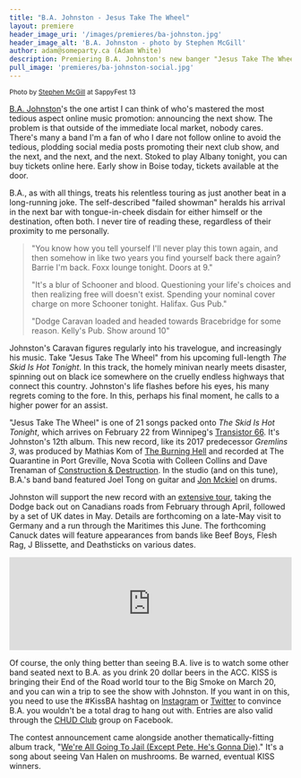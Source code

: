```yaml
---
title: "B.A. Johnston - Jesus Take The Wheel"
layout: premiere
header_image_uri: '/images/premieres/ba-johnston.jpg'
header_image_alt: 'B.A. Johnston - photo by Stephen McGill'
author: adam@someparty.ca (Adam White)
description: Premiering B.A. Johnston's new banger "Jesus Take The Wheel" from The Skid Is Hot Tonight
pull_image: 'premieres/ba-johnston-social.jpg'
---
```


<small>Photo by [Stephen McGill](https://www.flickr.com/photos/smcgillphotography) at SappyFest 13</small>

[B.A. Johnston](http://www.bajohnston.ca/)'s the one artist I can think of who's mastered the most tedious aspect online music promotion: announcing the next show. The problem is that outside of the immediate local market, nobody cares. There's many a band I'm a fan of who I dare not follow online to avoid the tedious, plodding social media posts promoting their next club show, and the next, and the next, and the next. Stoked to play Albany tonight, you can buy tickets online here. Early show in Boise today, tickets available at the door.

B.A., as with all things, treats his relentless touring as just another beat in a long-running joke. The self-described "failed showman" heralds his arrival in the next bar with tongue-in-cheek disdain for either himself or the destination, often both. I never tire of reading these, regardless of their proximity to me personally.

> "You know how you tell yourself I'll never play this town again, and then somehow in like two years you find yourself back there again? Barrie I'm back. Foxx lounge tonight. Doors at 9."
>
> "It's a blur of Schooner and blood. Questioning your life's choices and then realizing free will doesn't exist. Spending your nominal cover charge on more Schooner tonight. Halifax. Gus Pub."
>
> "Dodge Caravan loaded and headed towards Bracebridge for some reason. Kelly's Pub. Show around 10"

Johnston's Caravan figures regularly into his travelogue, and increasingly his music. Take "Jesus Take The Wheel" from his upcoming full-length *The Skid Is Hot Tonight*. In this track, the homely minivan nearly meets disaster, spinning out on black ice somewhere on the cruelly endless highways that connect this country. Johnston's life flashes before his eyes, his many regrets coming to the fore. In this, perhaps his final moment, he calls to a higher power for an assist.

"Jesus Take The Wheel" is one of 21 songs packed onto *The Skid Is Hot Tonight*, which arrives on February 22 from Winnipeg's [Transistor 66](http://www.transistor66.com/). It's Johnston's 12th album. This new record, like its 2017 predecessor *Gremlins 3*, was produced by Mathias Kom of [The Burning Hell](http://www.wearetheburninghell.com/) and recorded at The Quarantine in Port Greville, Nova Scotia with Colleen Collins and Dave Trenaman of [Construction & Destruction](https://constructionanddestruction.bandcamp.com/). In the studio (and on this tune), B.A.'s band band featured Joel Tong on guitar and [Jon Mckiel](https://jonMckiel.bandcamp.com/) on drums.

Johnston will support the new record with an [extensive tour](http://www.bajohnston.ca/?page_id=5), taking the Dodge back out on Canadians roads from February through April, followed by a set of UK dates in May. Details are forthcoming on a late-May visit to Germany and a run through the Maritimes this June. The forthcoming Canuck dates will feature appearances from bands like Beef Boys, Flesh Rag, J Blissette, and Deathsticks on various dates.

<iframe width="100%" height="166" scrolling="no" frameborder="no" allow="autoplay" src="https://w.soundcloud.com/player/?url=https%3A//api.soundcloud.com/tracks/560409705%3Fsecret_token%3Ds-sr4MA&color=%23ff5500&auto_play=false&hide_related=false&show_comments=true&show_user=true&show_reposts=false&show_teaser=true"></iframe>

Of course, the only thing better than seeing B.A. live is to watch some other band seated next to B.A. as you drink 20 dollar beers in the ACC. KISS is bringing their End of the Road world tour to the Big Smoke on March 20, and you can win a trip to see the show with Johnston. If you want in on this, you need to use the #KissBA hashtag on [Instagram](https://www.instagram.com/oldbajohnston/) or [Twitter](https://twitter.com/bajohnston) to convince B.A. you wouldn't be a total drag to hang out with. Entries are also valid through the [CHUD Club](https://www.facebook.com/groups/10859965103/) group on Facebook.

The contest announcement came alongside another thematically-fitting album track, "[We're All Going To Jail (Except Pete, He's Gonna Die)](https://soundcloud.com/pigeonrowpublicity/ba-johnston-03-jail)." It's a song about seeing Van Halen on mushrooms. Be warned, eventual KISS winners.

